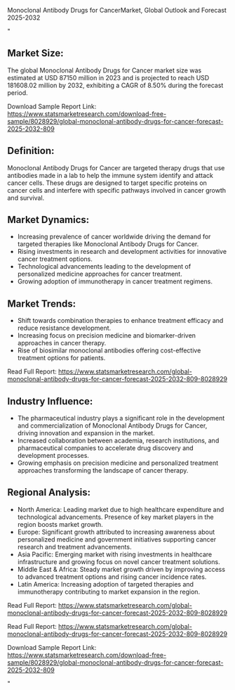 Monoclonal Antibody Drugs for CancerMarket, Global Outlook and Forecast 2025-2032

"<html>
<h2>Market Size:</h2>
<p>The global Monoclonal Antibody Drugs for Cancer market size was estimated at USD 87150 million in 2023 and is projected to reach USD 181608.02 million by 2032, exhibiting a CAGR of 8.50% during the forecast period.</p>
<p>Download Sample Report Link: <a href='https://www.statsmarketresearch.com/download-free-sample/8028929/global-monoclonal-antibody-drugs-for-cancer-forecast-2025-2032-809'>https://www.statsmarketresearch.com/download-free-sample/8028929/global-monoclonal-antibody-drugs-for-cancer-forecast-2025-2032-809</a></p>

<h2>Definition:</h2>
<p>Monoclonal Antibody Drugs for Cancer are targeted therapy drugs that use antibodies made in a lab to help the immune system identify and attack cancer cells. These drugs are designed to target specific proteins on cancer cells and interfere with specific pathways involved in cancer growth and survival.</p>

<h2>Market Dynamics:</h2>
<ul>
<li>Increasing prevalence of cancer worldwide driving the demand for targeted therapies like Monoclonal Antibody Drugs for Cancer.</li>
<li>Rising investments in research and development activities for innovative cancer treatment options.</li>
<li>Technological advancements leading to the development of personalized medicine approaches for cancer treatment.</li>
<li>Growing adoption of immunotherapy in cancer treatment regimens.</li>
</ul>

<h2>Market Trends:</h2>
<ul>
<li>Shift towards combination therapies to enhance treatment efficacy and reduce resistance development.</li>
<li>Increasing focus on precision medicine and biomarker-driven approaches in cancer therapy.</li>
<li>Rise of biosimilar monoclonal antibodies offering cost-effective treatment options for patients.</li>
</ul>
<p>Read Full Report: <a href='https://www.statsmarketresearch.com/global-monoclonal-antibody-drugs-for-cancer-forecast-2025-2032-809-8028929'>https://www.statsmarketresearch.com/global-monoclonal-antibody-drugs-for-cancer-forecast-2025-2032-809-8028929</a></p>

<h2>Industry Influence:</h2>
<ul>
<li>The pharmaceutical industry plays a significant role in the development and commercialization of Monoclonal Antibody Drugs for Cancer, driving innovation and expansion in the market.</li>
<li>Increased collaboration between academia, research institutions, and pharmaceutical companies to accelerate drug discovery and development processes.</li>
<li>Growing emphasis on precision medicine and personalized treatment approaches transforming the landscape of cancer therapy.</li>
</ul>

<h2>Regional Analysis:</h2>
<ul>
<li>North America: Leading market due to high healthcare expenditure and technological advancements. Presence of key market players in the region boosts market growth.</li>
<li>Europe: Significant growth attributed to increasing awareness about personalized medicine and government initiatives supporting cancer research and treatment advancements.</li>
<li>Asia Pacific: Emerging market with rising investments in healthcare infrastructure and growing focus on novel cancer treatment solutions.</li>
<li>Middle East & Africa: Steady market growth driven by improving access to advanced treatment options and rising cancer incidence rates.</li>
<li>Latin America: Increasing adoption of targeted therapies and immunotherapy contributing to market expansion in the region.</li>
</ul>
<p>Read Full Report: <a href='https://www.statsmarketresearch.com/global-monoclonal-antibody-drugs-for-cancer-forecast-2025-2032-809-8028929'>https://www.statsmarketresearch.com/global-monoclonal-antibody-drugs-for-cancer-forecast-2025-2032-809-8028929</a></p>

<p>Read Full Report: <a href='https://www.statsmarketresearch.com/global-monoclonal-antibody-drugs-for-cancer-forecast-2025-2032-809-8028929'>https://www.statsmarketresearch.com/global-monoclonal-antibody-drugs-for-cancer-forecast-2025-2032-809-8028929</a></p>
<p>Download Sample Report Link: <a href='https://www.statsmarketresearch.com/download-free-sample/8028929/global-monoclonal-antibody-drugs-for-cancer-forecast-2025-2032-809'>https://www.statsmarketresearch.com/download-free-sample/8028929/global-monoclonal-antibody-drugs-for-cancer-forecast-2025-2032-809</a></p>
</html>"




